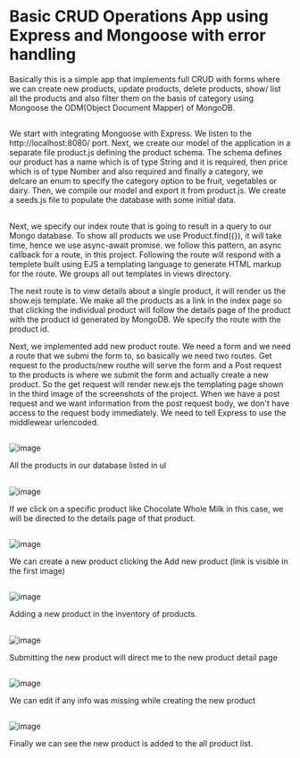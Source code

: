 # Basic CRUD Operations App using Express and Mongoose with error handling 

Basically this is a simple app that implements full CRUD with forms where we can create new products, update products, delete products, show/ list all the products and also filter them on the basis of category using Mongoose the ODM(Object Document Mapper) of MongoDB. 

##

We start with integrating Mongoose with Express. We listen to the http://localhost:8080/ port. Next, we create our model of the application in a separate file product.js defining the product schema. The schema defines our product has a name which is of type String and it is required, then price which is of type Number and also required and finally a category, we delcare an enum to specify the category option to be fruit, vegetables or dairy. Then, we compile our model and export it from product.js. We create a seeds.js file to populate the database with some initial data. 

##

Next, we specify our index route that is going to result in a query to our Mongo database. To show all products we use Product.find({}), it will take time, hence we use async-await promise. we follow this pattern, an async callback for a route, in this project. Following the route will respond with a templete built using EJS a templating language to generate HTML markup for the route. We groups all out templates in views directory.

The next route is to view details about a single product, it will render us the show.ejs template. We make all the products as a link in the index page so that clicking the individual product will follow the details page of the product with the product id generated by MongoDB. We specify the route with the product id. 

Next, we implemented add new product route. We need a form and we need a route that we submi the form to, so basically we need two routes. Get request to the products/new routhe will serve the form and a Post request to the products is where we submit the form and actually create a new product. So the get request will render new.ejs the templating page shown in the third image of the screenshots of the project. When we have a post request and we want information from the post request body, we don't have access to the request body immediately. We need to tell Express to use the middlewear urlencoded.   

##

![image](https://user-images.githubusercontent.com/60101798/126054566-604daef3-7a76-4b7d-82e6-de82a20a9bc5.png)

All the products in our database listed in ul
##

![image](https://user-images.githubusercontent.com/60101798/126055832-479f41df-699b-47d1-bc1b-11f413d1dc4a.png)

If we click on a specific product like Chocolate Whole Milk in this case, we will be directed to the details page of that product. 

##

![image](https://user-images.githubusercontent.com/60101798/126056147-2cb20a54-5ff2-49f2-9fda-62624225f92b.png)

We can create a new product clicking the Add new product (link is visible in the first image)

##

![image](https://user-images.githubusercontent.com/60101798/126056392-8c035453-6d6c-428f-bc5a-300de4d65a4f.png)

Adding a new product in the inventory of products.

## 

![image](https://user-images.githubusercontent.com/60101798/126056420-ccc6e6ec-4910-437e-a1ac-405e52fb19d8.png)

Submitting the new product will direct me to the new product detail page

## 

![image](https://user-images.githubusercontent.com/60101798/126056435-d65803cd-0f5c-4495-b0ed-88cf96cf0c27.png)

We can edit if any info was missing while creating the new product

##

![image](https://user-images.githubusercontent.com/60101798/126056448-e4fdbcc5-9bd5-4c5e-b385-c23dd379e990.png)

Finally we can see the new product is added to the all product list.












